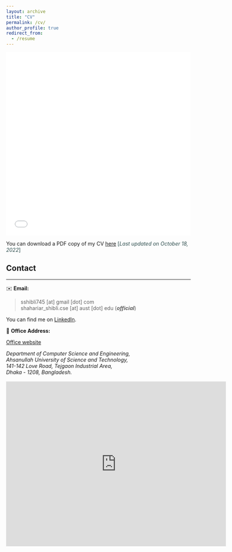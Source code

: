```yaml
---
layout: archive
title: "CV"
permalink: /cv/
author_profile: true
redirect_from:
  - /resume
---
```


<iframe src="/files/CV/CV-of-Shibli.pdf" width="100%" height="500" frameborder="no" border="0" marginwidth="0" marginheight="0"></iframe>

You can download a PDF copy of my CV [here](/files/CV/CV-of-Shibli.pdf) <span style ="color:DarkSlateGray"> [*Last updated on October 18, 2022*] </span>


## Contact
----------

✉️ **Email:** 
> sshibli745 [at] gmail [dot] com <br/>
> shahariar_shibli.cse [at] aust [dot] edu (***official***)

You can find me on [LinkedIn](https://www.linkedin.com/in/shahariar-shibli/).

🏢 **Office Address:**

[Office website](https://aust.edu/cse/faculty_member/mr_g_m_shahariar)
<address>
Department of Computer Science and Engineering, <br/> 
Ahsanullah University of Science and Technology, <br/> 
141-142 Love Road, Tejgaon Industrial Area, <br/>
Dhaka - 1208, Bangladesh. <br/> 
</address> 
<br/>
<iframe src="https://www.google.com/maps/embed?pb=!1m14!1m8!1m3!1d3651.5510678078604!2d90.40456818240061!3d23.76338330222376!3m2!1i1024!2i768!4f13.1!3m3!1m2!1s0x3755c790e6cf50a9%3A0xcae56c17297f85f8!2sAhsanullah%20University%20of%20Science%20and%20Technology!5e0!3m2!1sen!2sbd!4v1682061216525!5m2!1sen!2sbd" width="600" height="450" style="border:0;" allowfullscreen="" loading="lazy" referrerpolicy="no-referrer-when-downgrade"></iframe>